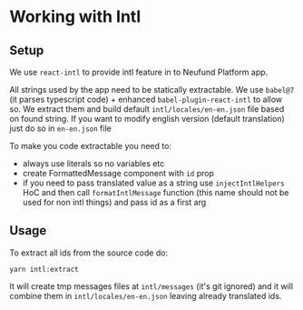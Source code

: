 # Working with Intl

## Setup

We use `react-intl` to provide intl feature in to Neufund Platform app.

All strings used by the app need to be statically extractable. We use `babel@7` (it parses
typescript code) + enhanced `babel-plugin-react-intl` to allow so. We extract them and build default
`intl/locales/en-en.json` file based on found string. If you want to modify english version (default
translation) just do so in `en-en.json` file

To make you code extractable you need to:

* always use literals so no variables etc
* create FormattedMessage component with `id` prop
* if you need to pass translated value as a string use `injectIntlHelpers` HoC and then call
  `formatIntlMessage` function (this name should not be used for non intl things) and pass id as a
  first arg

## Usage

To extract all ids from the source code do:

```
yarn intl:extract
```

It will create tmp messages files at `intl/messages` (it's git ignored) and it will combine them in
`intl/locales/en-en.json` leaving already translated ids.
